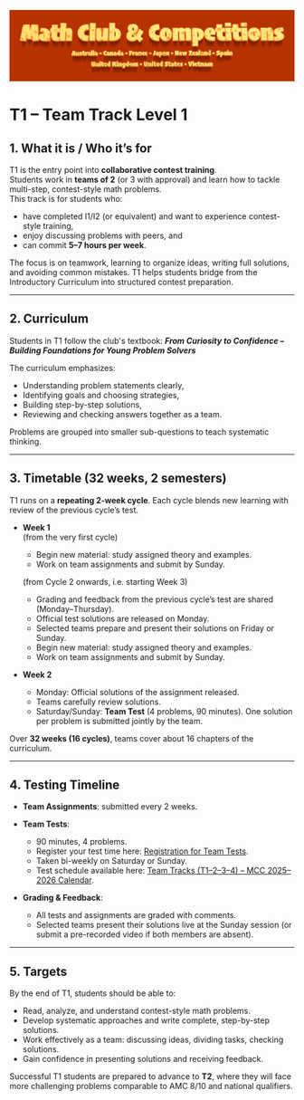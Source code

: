 ![Math Club & Competitions (MCC)](./img/MCC-2024-Logo-Large.png)

# T1 – Team Track Level 1

## 1. What it is / Who it’s for  
T1 is the entry point into **collaborative contest training**.  
Students work in **teams of 2** (or 3 with approval) and learn how to tackle multi-step, contest-style math problems.  
This track is for students who:  
- have completed I1/I2 (or equivalent) and want to experience contest-style training,  
- enjoy discussing problems with peers, and  
- can commit **5–7 hours per week**.  

The focus is on teamwork, learning to organize ideas, writing full solutions, and avoiding common mistakes. T1 helps students bridge from the Introductory Curriculum into structured contest preparation.  

---

## 2. Curriculum  
Students in T1 follow the club's textbook: **_From Curiosity to Confidence – Building Foundations for Young Problem Solvers_**  

The curriculum emphasizes:  
- Understanding problem statements clearly,  
- Identifying goals and choosing strategies,  
- Building step-by-step solutions,  
- Reviewing and checking answers together as a team.  

Problems are grouped into smaller sub-questions to teach systematic thinking.  

---

## 3. Timetable (32 weeks, 2 semesters)  
T1 runs on a **repeating 2-week cycle**. Each cycle blends new learning with review of the previous cycle’s test.  

- **Week 1**  
  (from the very first cycle)  
  - Begin new material: study assigned theory and examples.  
  - Work on team assignments and submit by Sunday.  

  (from Cycle 2 onwards, i.e. starting Week 3)  
  - Grading and feedback from the previous cycle’s test are shared (Monday–Thursday).  
  - Official test solutions are released on Monday.  
  - Selected teams prepare and present their solutions on Friday or Sunday.  
  - Begin new material: study assigned theory and examples.  
  - Work on team assignments and submit by Sunday.  

- **Week 2**  
  - Monday: Official solutions of the assignment released.  
  - Teams carefully review solutions.  
  - Saturday/Sunday: **Team Test** (4 problems, 90 minutes). One solution per problem is submitted jointly by the team.  

Over **32 weeks (16 cycles)**, teams cover about 16 chapters of the curriculum.  

---

## 4. Testing Timeline  
- **Team Assignments**: submitted every 2 weeks.  
- **Team Tests**:  
  - 90 minutes, 4 problems.  
  - Register your test time here: [Registration for Team Tests](https://forms.gle/j4xapHha1oJiMviW9).  
  - Taken bi-weekly on Saturday or Sunday.  
  - Test schedule available here: [Team Tracks (T1–2–3–4) – MCC 2025–2026 Calendar](https://calendar.google.com/calendar/u/0?cid=YTFjMTNlNGEyY2M3NjdjNGRlYjYzNTMwMTk4NzRlNmIwNDQxOGZjYTEzOWQ1ZTRiOWM5OGJjOWI3NWViMmFkMUBncm91cC5jYWxlbmRhci5nb29nbGUuY29t).  

- **Grading & Feedback**:  
  - All tests and assignments are graded with comments.  
  - Selected teams present their solutions live at the Sunday session (or submit a pre-recorded video if both members are absent).  

---

## 5. Targets  
By the end of T1, students should be able to:  
- Read, analyze, and understand contest-style math problems.  
- Develop systematic approaches and write complete, step-by-step solutions.  
- Work effectively as a team: discussing ideas, dividing tasks, checking solutions.  
- Gain confidence in presenting solutions and receiving feedback.  

Successful T1 students are prepared to advance to **T2**, where they will face more challenging problems comparable to AMC 8/10 and national qualifiers.  